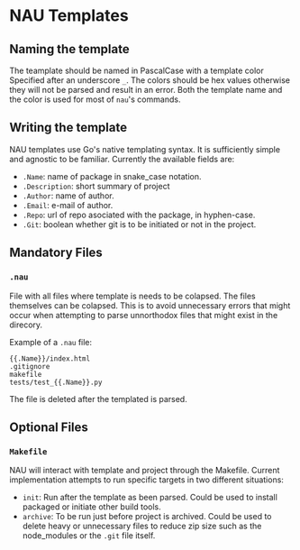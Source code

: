 # NAU Templates

## Naming the template
The teamplate should be named in PascalCase with a template color Specified after an underscore `_`. The colors should be hex values otherwise they will not be parsed and result in an error. Both the template name and the color is used for most of `nau`'s commands.


## Writing the template
NAU templates use Go's native templating syntax. It is sufficiently simple and agnostic to be familiar. Currently the available fields are:

- `.Name`: name of package in snake_case notation.
- `.Description`: short summary of project
- `.Author`: name of author.
- `.Email`: e-mail of author.
- `.Repo`: url of repo asociated with the package, in hyphen-case.
- `.Git`: boolean whether git is to be initiated or not in the project.

## Mandatory Files
### `.nau`
File with all files where template is needs to be colapsed. The files themselves can be colapsed. This is to avoid unnecessary errors that might occur when attempting to parse unnorthodox files that might exist in the direcory.

Example of a `.nau` file:
```text
{{.Name}}/index.html
.gitignore
makefile
tests/test_{{.Name}}.py
```
The file is deleted after the templated is parsed.
## Optional Files

### `Makefile`
NAU will interact with template and project through the Makefile. Current implementation attempts to run specific targets in two different situations:

- `init`: Run after the template as been parsed. Could be used to install packaged or initiate other build tools.
- `archive`: To be run just before project is archived. Could be used to delete heavy or unnecessary files to reduce zip size such as the node_modules or the `.git` file itself.




